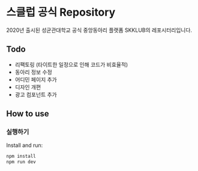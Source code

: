 # 스클럽 공식 Repository

2020년 출시된 성균관대학교 공식 중앙동아리 플랫폼 SKKLUB의 레포시터리입니다.

## Todo

- 리팩토링 (타이트한 일정으로 인해 코드가 비효율적)
- 동아리 정보 수정
- 어디민 페이지 추가
- 디자인 개편
- 광고 컴포넌트 추가

## How to use

### 실행하기

Install and run:

```bash
npm install
npm run dev
```
